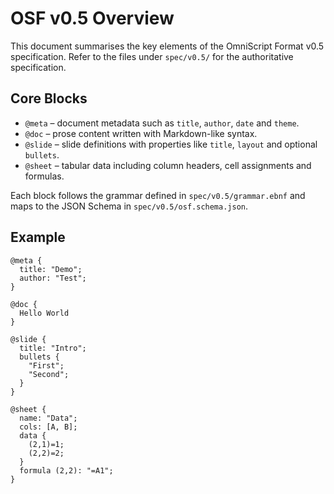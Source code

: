 # OSF v0.5 Overview

This document summarises the key elements of the OmniScript Format v0.5 specification.
Refer to the files under `spec/v0.5/` for the authoritative specification.

## Core Blocks

- `@meta` – document metadata such as `title`, `author`, `date` and `theme`.
- `@doc` – prose content written with Markdown-like syntax.
- `@slide` – slide definitions with properties like `title`, `layout` and
  optional `bullets`.
- `@sheet` – tabular data including column headers, cell assignments and
  formulas.

Each block follows the grammar defined in `spec/v0.5/grammar.ebnf` and maps to
the JSON Schema in `spec/v0.5/osf.schema.json`.

## Example

```osf
@meta {
  title: "Demo";
  author: "Test";
}

@doc {
  Hello World
}

@slide {
  title: "Intro";
  bullets {
    "First";
    "Second";
  }
}

@sheet {
  name: "Data";
  cols: [A, B];
  data {
    (2,1)=1;
    (2,2)=2;
  }
  formula (2,2): "=A1";
}
```
